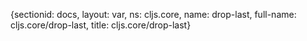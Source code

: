 {sectionid: docs, layout: var, ns: cljs.core, name: drop-last, full-name: cljs.core/drop-last,
  title: cljs.core/drop-last}
